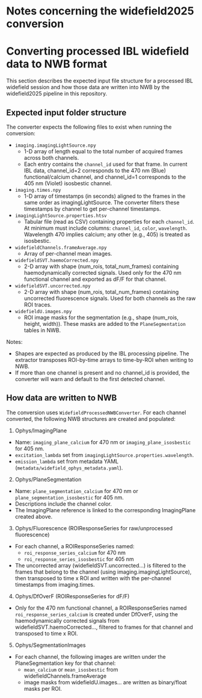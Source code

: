 # Notes concerning the widefield2025 conversion

# Converting processed IBL widefield data to NWB format

This section describes the expected input file structure for a processed IBL widefield session and how those data are
written into NWB by the widefield2025 pipeline in this repository.

## Expected input folder structure
The converter expects the following files to exist when running the conversion:

- `imaging.imagingLightSource.npy`
  - 1-D array of length equal to the total number of acquired frames across both channels.
  - Each entry contains the `channel_id` used for that frame. In current IBL data, channel_id=2 corresponds to the 470 nm (Blue) functional/calcium channel, and channel_id=1 corresponds to the 405 nm (Violet) isosbestic channel.
- `imaging.times.npy`
  - 1-D array of timestamps (in seconds) aligned to the frames in the same order as imagingLightSource. The converter filters these timestamps by channel to get per-channel timestamps.
- `imagingLightSource.properties.htsv`
  - Tabular file (read as CSV) containing properties for each `channel_id`. At minimum must include columns: `channel_id`, `color`, `wavelength`. Wavelength 470 implies calcium; any other (e.g., 405) is treated as isosbestic.
- `widefieldChannels.frameAverage.npy`
  - Array of per-channel mean images.
- `widefieldSVT.haemoCorrected.npy`
  - 2-D array with shape (num_rois, total_num_frames) containing haemodynamically corrected signals. Used only for the 470 nm functional channel and exported as dF/F for that channel.
- `widefieldSVT.uncorrected.npy`
  - 2-D array with shape (num_rois, total_num_frames) containing uncorrected fluorescence signals. Used for both channels as the raw ROI traces.
- `widefieldU.images.npy`
  - ROI image masks for the segmentation (e.g., shape (num_rois, height, width)). These masks are added to the `PlaneSegmentation` tables in NWB.

Notes:
- Shapes are expected as produced by the IBL processing pipeline. The extractor transposes ROI-by-time arrays to time-by-ROI when writing to NWB.
- If more than one channel is present and no channel_id is provided, the converter will warn and default to the first detected channel.

## How data are written to NWB
The conversion uses `WidefieldProcessedNWBConverter`. For each channel converted, the following NWB structures are created and populated:

1) Ophys/ImagingPlane
- Name: `imaging_plane_calcium` for 470 nm or `imaging_plane_isosbestic` for 405 nm.
- `excitation_lambda` set from `imagingLightSource.properties.wavelength`.
- `emission_lambda` set from  metadata YAML (`metadata/widefield_ophys_metadata.yaml`).

2) Ophys/PlaneSegmentation
- Name: `plane_segmentation_calcium` for 470 nm or `plane_segmentation_isosbestic` for 405 nm.
- Descriptions include the channel color.
- The ImagingPlane reference is linked to the corresponding ImagingPlane created above.

3) Ophys/Fluorescence (ROIResponseSeries for raw/unprocessed fluorescence)
- For each channel, a ROIResponseSeries named:
  - `roi_response_series_calcium` for 470 nm
  - `roi_response_series_isosbestic` for 405 nm
- The uncorrected array (widefieldSVT.uncorrected...) is filtered to the frames that belong to the channel (using imaging.imagingLightSource), then transposed to time x ROI and written with the per-channel timestamps from imaging.times.

4) Ophys/DfOverF (ROIResponseSeries for dF/F)
- Only for the 470 nm functional channel, a ROIResponseSeries named `roi_response_series_calcium` is created under DfOverF, using the haemodynamically corrected signals from widefieldSVT.haemoCorrected..., filtered to frames for that channel and transposed to time x ROI.

5) Ophys/SegmentationImages
- For each channel, the following images are written under the PlaneSegmentation key for that channel:
  - `mean_calcium` or `mean_isosbestic` from widefieldChannels.frameAverage
  - image masks from widefieldU.images... are written as binary/float masks per ROI.
